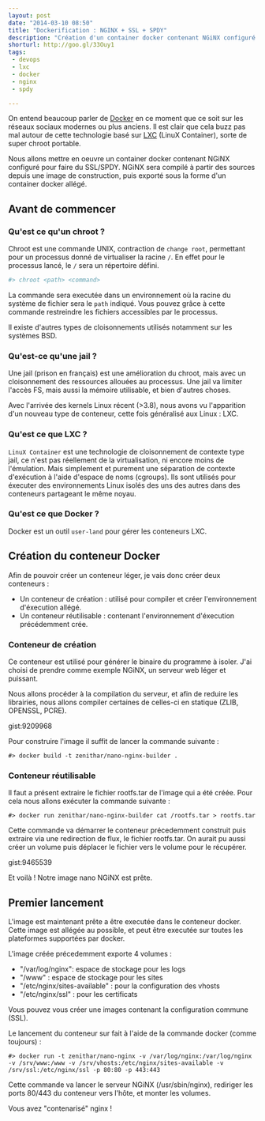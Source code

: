 ```yaml
---
layout: post
date: "2014-03-10 08:50"
title: "Dockerification : NGINX + SSL + SPDY"
description: "Création d'un container docker contenant NGiNX configuré pour du SSL / SPDY."
shorturl: http://goo.gl/33Ouy1
tags:
 - devops
 - lxc
 - docker
 - nginx
 - spdy

---
```


On entend beaucoup parler de [Docker](https://www.docker.io/) en ce moment que ce soit sur les réseaux sociaux modernes ou plus anciens. Il est clair que cela buzz pas mal autour de cette technologie basé sur [LXC](http://linuxcontainers.org/) (LinuX Container), sorte de super chroot portable.

Nous allons mettre en oeuvre un container docker contenant NGiNX configuré pour faire du SSL/SPDY. NGiNX sera compilé à partir des sources depuis une image de construction, puis exporté sous la forme d'un container docker allégé.

## Avant de commencer

### Qu'est ce qu'un chroot ?

Chroot est une commande UNIX, contraction de `change root`, permettant pour un processus donné de virtualiser la racine `/`. En effet pour le processus lancé, le `/` sera un répertoire défini.

```bash
#> chroot <path> <command>
```

La commande sera executée dans un environnement où la racine du système de fichier sera le `path` indiqué. Vous pouvez grâce à cette commande restreindre les fichiers accessibles par le processus.

Il existe d'autres types de cloisonnements utilisés notamment sur les systèmes BSD.

### Qu'est-ce qu'une jail ?

Une jail (prison en français) est une amélioration du chroot, mais avec un cloisonnement des ressources allouées au processus. Une jail va limiter l'accès FS, mais aussi la mémoire utilisable, et bien d'autres choses.

Avec l'arrivée des kernels Linux récent (>3.8), nous avons vu l'apparition d'un nouveau type de conteneur, cette fois généralisé aux Linux : LXC.

### Qu'est ce que LXC ?

`LinuX Container` est une technologie de cloisonnement de contexte type jail, ce n'est pas réellement de la virtualisation, ni encore moins de l'émulation. Mais simplement et purement une séparation de contexte d'exécution à l'aide d'espace de noms (cgroups). Ils sont utilisés pour éxecuter des environnements Linux isolés des uns des autres dans des conteneurs partageant le même noyau.

### Qu'est ce que Docker ?

Docker est un outil `user-land` pour gérer les conteneurs LXC. 

## Création du conteneur Docker

Afin de pouvoir créer un conteneur léger, je vais donc créer deux conteneurs :

  * Un conteneur de création : utilisé pour compiler et créer l'environnement d'éxecution allégé.
  * Un conteneur réutilisable : contenant l'environnement d'éxecution précédemment crée.

### Conteneur de création

Ce conteneur est utilisé pour générer le binaire du programme à isoler. J'ai choisi de prendre comme exemple NGiNX, un serveur web léger et puissant.

Nous allons procéder à la compilation du serveur, et afin de reduire les librairies, nous allons compiler certaines de celles-ci en statique (ZLIB, OPENSSL, PCRE).

gist:9209968

Pour construire l'image il suffit de lancer la commande suivante :

```
#> docker build -t zenithar/nano-nginx-builder .
```

### Conteneur réutilisable

Il faut a présent extraire le fichier rootfs.tar de l'image qui a été créée. Pour cela nous allons exécuter la commande suivante :

```
#> docker run zenithar/nano-nginx-builder cat /rootfs.tar > rootfs.tar
```

Cette commande va démarrer le conteneur précedemment construit puis extraire via une redirection de flux, le fichier rootfs.tar. On aurait pu aussi créer un volume puis déplacer le fichier vers le volume pour le récupérer.

gist:9465539

Et voilà ! Notre image nano NGiNX est prête.

## Premier lancement

L'image est maintenant prête a être executée dans le conteneur docker. Cette image est allégée au possible, et peut être executée sur toutes les plateformes supportées par docker.

L'image créée précedemment exporte 4 volumes :
 
  * "/var/log/nginx": espace de stockage pour les logs
  * "/www" : espace de stockage pour les sites
  * "/etc/nginx/sites-available" : pour la configuration des vhosts
  * "/etc/nginx/ssl" : pour les certificats

Vous pouvez vous créer une images contenant la configuration commune (SSL).

Le lancement du conteneur sur fait à l'aide de la commande docker (comme toujours) :
```
#> docker run -t zenithar/nano-nginx -v /var/log/nginx:/var/log/nginx -v /srv/www:/www -v /srv/vhosts:/etc/nginx/sites-available -v /srv/ssl:/etc/nginx/ssl -p 80:80 -p 443:443
```

Cette commande va lancer le serveur NGiNX (/usr/sbin/nginx), rediriger les ports 80/443 du conteneur vers l'hôte, et monter les volumes.

Vous avez "contenarisé" nginx !